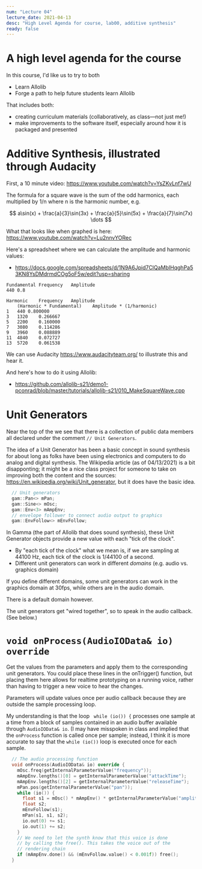 ```yaml
---
num: "Lecture 04"
lecture_date: 2021-04-13
desc: "High Level Agenda for course, lab00, additive synthesis"
ready: false
---
```



# A high level agenda for the course

In this course, I'd like us to try to both
* Learn Allolib
* Forge a path to help future students learn Allolib

That includes both:
* creating curriculum materials (collaboratively, as class&mdash;not just me!)
* make improvements to the software itself, especially around how it is packaged and presented





# Additive Synthesis, illustrated through Audacity


First, a 10 minute video: <https://www.youtube.com/watch?v=YsZKvLnf7wU>

The formula for a square wave is the sum of the odd harmonics, each multiplied by 1/n where n is the harmonic number, e.g.

$$ a\sin(x) + \frac{a}{3}\sin(3x) + \frac{a}{5}\sin(5x)  + \frac{a}{7}\sin(7x) \dots  $$


What that looks like when graphed is here: <https://www.youtube.com/watch?v=Lu2nnvYORec>

Here's a spreadsheet where we can calculate the amplitude and harmonic values: 
* <https://docs.google.com/spreadsheets/d/1N9A6Jpid7ClQaMbIHqghPa53KN8YsDMdrmdCOg5oF5w/edit?usp=sharing>

```
Fundamental Frequency	Amplitude	
440	0.8	
```		

```
Harmonic	Frequency	Amplitude
	(Harmonic * Fundamental)	Amplitude * (1/harmonic)
1	440	0.800000
3	1320	0.266667
5	2200	0.160000
7	3080	0.114286
9	3960	0.088889
11	4840	0.072727
13	5720	0.061538
```
We can use Audacity <https://www.audacityteam.org/> to illustrate this and hear it.


And here's how to do it using Allolib:

* <https://github.com/allolib-s21/demo1-pconrad/blob/master/tutorials/allolib-s21/010_MakeSquareWave.cpp>


# Unit Generators

Near the top of the we see that there is a collection of public data members all declared under the comment `// Unit Generators`.

The idea of a Unit Generator has been a basic concept in sound synthesis for about long as folks have been using electronics and computers to do analog and digital synthesis.  The Wikipedia article (as of 04/13/2021) is a bit disapponting; it might be a nice class project for someone to take on improving both the content and the sources: <https://en.wikipedia.org/wiki/Unit_generator>, but it does have the basic idea.

```cpp
  // Unit generators
  gam::Pan<> mPan;
  gam::Sine<> mOsc;
  gam::Env<3> mAmpEnv;
  // envelope follower to connect audio output to graphics
  gam::EnvFollow<> mEnvFollow;
```

In Gamma (the part of Allolib that does sound synthesis), these Unit Generator objects provide a new value with each "tick of the clock".

* By "each tick of the clock" what we mean is, if we are sampling at 44100 Hz, each tick of the clock is 1/44100 of a second.   
* Different unit generators can work in different *domains* (e.g. audio vs. graphics domain)

If you define different domains, some unit generators can work in the graphics domain at 30fps, while others are in the audio domain.

There is a default domain however. 

The unit generators get "wired together", so to speak in the audio callback.  (See below.)


# `void onProcess(AudioIOData& io) override`


Get the values from the parameters and apply them to the corresponding
unit generators. You could place these lines in the onTrigger() function,
but placing them here allows for realtime prototyping on a running
voice, rather than having to trigger a new voice to hear the changes.

Parameters will update values once per audio callback because they
are outside the sample processing loop.

My understanding is that the loop ` while (io()) {` processes one sample at a time from a block of samples contained in an audio buffer
available through `AudioIOData& io`.   (I may have misspoken in class and implied that the `onProcess` function is called once
per sample; instead, I think it is more accurate to say that the `while (io())` loop is executed once for each sample.


```cpp
  // The audio processing function
  void onProcess(AudioIOData& io) override {
    mOsc.freq(getInternalParameterValue("frequency"));
    mAmpEnv.lengths()[0] = getInternalParameterValue("attackTime");
    mAmpEnv.lengths()[2] = getInternalParameterValue("releaseTime");
    mPan.pos(getInternalParameterValue("pan"));
    while (io()) {
      float s1 = mOsc() * mAmpEnv() * getInternalParameterValue("amplitude");
      float s2;
      mEnvFollow(s1);
      mPan(s1, s1, s2);
      io.out(0) += s1;
      io.out(1) += s2;
    }
    // We need to let the synth know that this voice is done
    // by calling the free(). This takes the voice out of the
    // rendering chain
    if (mAmpEnv.done() && (mEnvFollow.value() < 0.001f)) free();
  }
```
